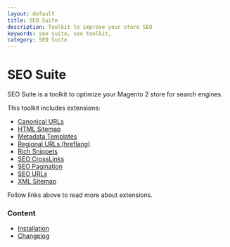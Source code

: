 ```yaml
---
layout: default
title: SEO Suite
description: Toolkit to improve your store SEO
keywords: seo suite, seo toolkit,
category: SEO Suite
---
```


# SEO Suite

SEO Suite is a toolkit to optimize your Magento 2 store for search engines.

This toolkit includes extensions:

 -  [Canonical URLs](../seo-canonical)
 -  [HTML Sitemap](../seo-html-sitemap)
 -  [Metadata Templates](../seo-templates)
 -  [Regional URLs (hreflang)](../hreflang)
 -  [Rich Snippets](../richsnippets)
 -  [SEO CrossLinks](../seo-cross-links)
 -  [SEO Pagination](../seo-pager)
 -  [SEO URLs](../seo-urls)
 -  [XML Sitemap](../seo-xml-sitemap)

Follow links above to read more about extensions.

### Content

 -  [Installation](installation/)
 -  [Changelog](changelog/)